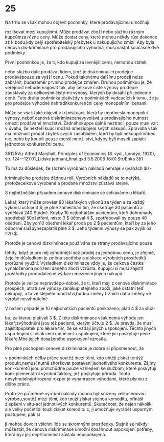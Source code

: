# 25

Na trhu se však mohou objevit podmínky, které prodávajícímu umožňují

rozlišovat mezi kupujícími. Může prodávat zboží nebo službu různým kupcůmza různé ceny. Může dostat ceny, které mohou někdy růst dokonce až k bodu,kdy celý spotřebitelský přebytek u nakupujícího zmizí. Aby byla cenová dis-kriminace pro prodávajícího výhodná, musí nastat současně dvě podmínky.

První podmínkou je, že ti, kdo kupují za levnější cenu, nemohou statek

nebo službu dále prodávat lidem, jimž je diskriminující prodejce prodávápouze za vyšší cenu. Pokud takovému dalšímu prodeji nelze zabránit, budezáměr prvního prodejce zmařen. Druhou podmínkou je, že veřejnost nebudereagovat tak, aby celkové čisté výnosy prodejce zaostávaly za celkovými čistý-mi výnosy, kterých by dosáhl při jednotné ceně. Tato druhá podmínka platívždy v podmínkách vedoucích k tomu, že je pro prodejce výhodné nahraditkonkurenční ceny monopolními cenami.

Může se však také objevit v tržnísituaci, která by nepřinesla monopolní výnosy, neboť cenová diskriminacenevyvolává u prodávajícího nutnost omezit prodávané množství. Žádnéhokupce úplně neztrácí; pouze musí vzít v úvahu, že někteří kupci možná omezíobjem svých nákupů. Zpravidla však má možnost prodat zbytek svých zásoblidem, kteří by byli nekoupili vůbec nic, nebo by koupili pouze menší množ-ství, kdyby byli museli zaplatit jednotnou konkurenční cenu.

35125Viz Alfred Marshall, Principles of Economics (8. vyd., Londýn, 1920), str. 124—127.01_Lidske jednani_final.qxd 5.5.2006 16:01 StrÆnka 351

To má za důsledek, že složení výrobních nákladů nehraje v úvahách dis-

kriminujícího prodejce žádnou roli. Výrobních nákladů se to netýká, protožecelkové vyrobené a prodané množství zůstává stejné.

S nejběžnějším případem cenové diskriminace se setkáváme u lékařů.

Lékař, který může provést 80 lékařských výkonů za týden a za každý výkonsi účtuje 3 $, je plně zaměstnán tím, že ošetřuje 30 pacientů a vydělává 240 $týdně. Kdyby 10 nejbohatším pacientům, kteří dohromady spotřebují 50ošetření, místo 3 $ účtoval 4 $, spotřebovali by pouze 40 ošetření. Zbylých10 ošetření lékař prodá po 2 $ pacientům, kteří by za jeho odborné službynezaplatili plné 3 $. Jeho týdenní výnosy se pak zvýší na 270 $.

Protože je cenová diskriminace používána ze strany prodávajícího pouze

tehdy, když je pro něj výhodnější než prodej za jednotnou cenu, je zřejmé, žejejím důsledkem je změna spotřeby a alokace výrobních prostředků prorůzné využití. Výsledkem diskriminace vždy je, že celková částka vynaloženána pořízení daného zboží vzrůstá. Kupující si musí zajistit prostředky prododatečné výdaje omezením jiných nákupů.

Protože je velice nepravděpo-dobné, že ti, kteří mají z cenové diskriminace prospěch, utratí své výnosy zanákup stejného zboží, jaké ostatní teď nekupují, a to ve stejném množství,budou změny tržních dat a změny ve výrobě nevyhnutelné.

V našem případě je 10 nejbohatších pacientů poškozeno; platí 4 $ za služ-

bu, za kterou platívali 3 $. Z této diskriminace však nemá výhodu jen lékař;zvýhodněni jsou též pacienti, kterým účtuje 2 $. Je pravda, že musí zajistitpoplatek pro lékaře tím, že se vzdají jiných uspokojení. Těchto jiných uspo-kojení si však cení méně než uspokojení, které jim poskytuje péče lékaře.Míra jejich dosaženého uspokojení vzrostla.

Pro plné pochopení cenové diskriminace je dobré si připomenout, že

v podmínkách dělby práce soutěž mezi těmi, kdo chtějí získat tentýž produkt,nemusí nutně zhoršovat postavení jednotlivého konkurenta. Zájmy kon-kurentů jsou protichůdné pouze vzhledem ke službám, které poskytují kom-plementární výrobní faktory, jež poskytuje příroda. Tento nevyhnutelnýpřirozený rozpor je vynahrazen výhodami, které plynou z dělby práce.

Proto-že průměrné výrobní náklady mohou být sníženy velkosériovou výrobou,soutěž mezi těmi, kdo touží získat stejnou komoditu, přináší zlepšení v situ-aci jednotlivých konkurentů. Skutečnost, že nejen několik, ale velký početlidí touží získat komoditu c, ji umožňuje vyrábět úsporným postupem; pak si

ji mohou dovolit všichni lidé se skromnými prostředky. Stejně se někdy můžestát, že cenová diskriminace umožní dosáhnout uspokojení potřeby, která byv její nepřítomnosti zůstala neuspokojená.
